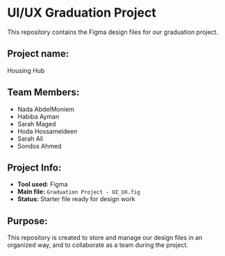 # UI/UX Graduation Project

This repository contains the Figma design files for our graduation project.

## Project name:
Housing Hub

## Team Members:
- Nada AbdelMoniem
- Habiba Ayman
- Sarah Maged
- Hoda Hossameldeen
- Sarah Ali
- Sondos Ahmed   

## Project Info:
- **Tool used:** Figma  
- **Main file:** `Graduation Project - UI_UX.fig`  
- **Status:** Starter file ready for design work  

## Purpose:
This repository is created to store and manage our design files in an organized way, and to collaborate as a team during the project.
